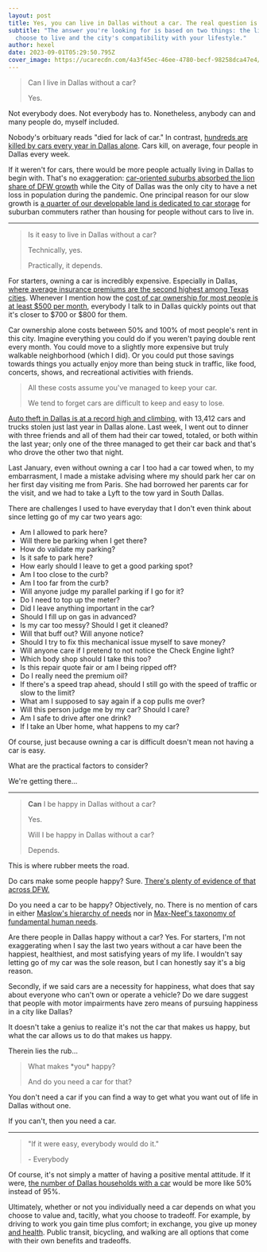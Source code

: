 ```yaml
---
layout: post
title: Yes, you can live in Dallas without a car. The real question is...
subtitle: "The answer you're looking for is based on two things: the life you
  choose to live and the city's compatibility with your lifestyle."
author: hexel
date: 2023-09-01T05:29:50.795Z
cover_image: https://ucarecdn.com/4a3f45ec-46ee-4780-becf-98258dca47e4/
---
```

> Can I live in Dallas without a car?
>
> Yes.

Not everybody does. Not everybody has to. Nonetheless, anybody can and many people do, myself included.

Nobody's orbituary reads "died for lack of car." In contrast, [hundreds are killed by cars every year in Dallas alone](https://www.dmagazine.com/frontburner/2021/11/dallas-has-the-second-worst-traffic-fatality-rate-in-the-country/). Cars kill, on average, four people in Dallas every week.

If it weren't for cars, there would be more people actually living in Dallas to begin with. That's no exaggeration: [car-oriented suburbs absorbed the lion share of DFW growth](https://www.dmagazine.com/frontburner/2023/05/dfw-grew-faster-than-any-region-in-the-u-s-last-year-but-dallas-didnt-make-up-its-losses/) while the City of Dallas was the only city to have a net loss in population during the pandemic. One principal reason for our slow growth is [a quarter of our developable land is dedicated to car storage](https://www.dmagazine.com/frontburner/2023/03/a-quarter-of-downtown-dallas-is-parking-lots-could-that-change/) for suburban commuters rather than housing for people without cars to live in.

- - -

> Is it easy to live in Dallas without a car?
>
> Technically, yes.
>
> Practically, it depends.

For starters, owning a car is incredibly expensive. Especially in Dallas, [where average insurance premiums are the second highest among Texas cities](https://www.compare.com/auto-insurance/by-state/texas/dallas-car-insurance#:~:text=The%20average%20cost%20of%20car,(and%20the%20national%20average).). Whenever I mention how the [cost of car ownership for most people is at least $500 per month](https://www.nerdwallet.com/article/loans/auto-loans/total-cost-owning-car), everybody I talk to in Dallas quickly points out that it's closer to $700 or $800 for them.

Car ownership alone costs between 50% and 100% of most people's rent in this city. Imagine everything you could do if you weren't paying double rent every month. You could move to a slightly more expensive but truly walkable neighborhood (which I did). Or you could put those savings towards things you actually enjoy more than being stuck in traffic, like food, concerts, shows, and recreational activities with friends.

> All these costs assume you've managed to keep your car.
>
> We tend to forget cars are difficult to keep and easy to lose.

[Auto theft in Dallas is at a record high and climbing](https://www.cbsnews.com/texas/news/auto-theft-reports-hitting-new-highs-in-north-texas/), with 13,412 cars and trucks stolen just last year in Dallas alone. Last week, I went out to dinner with three friends and all of them had their car towed, totaled, or both within the last year; only one of the three managed to get their car back and that's who drove the other two that night.

Last January, even without owning a car I too had a car towed when, to my embarrasment, I made a mistake advising where my should park her car on her first day visiting me from Paris. She had borrowed her parents car for the visit, and we had to take a Lyft to the tow yard in South Dallas.

There are challenges I used to have everyday that I don't even think about since letting go of my car two years ago:

* Am I allowed to park here?
* Will there be parking when I get there?
* How do validate my parking?
* Is it safe to park here?
* How early should I leave to get a good parking spot?
* Am I too close to the curb?
* Am I too far from the curb?
* Will anyone judge my parallel parking if I go for it?
* Do I need to top up the meter?
* Did I leave anything important in the car?
* Should I fill up on gas in advanced?
* Is my car too messy? Should I get it cleaned?
* Will that buff out? Will anyone notice?
* Should I try to fix this mechanical issue myself to save money?
* Will anyone care if I pretend to not notice the Check Engine light?
* Which body shop should I take this too?
* Is this repair quote fair or am I being ripped off?
* Do I really need the premium oil?
* If there's a speed trap ahead, should I still go with the speed of traffic or slow to the limit?
* What am I supposed to say again if a cop pulls me over?
* Will this person judge me by my car? Should I care?
* Am I safe to drive after one drink?
* If I take an Uber home, what happens to my car?

Of course, just because owning a car is difficult doesn't mean not having a car is easy.

What are the practical factors to consider?

We're getting there...

- - -

> **Can** I be happy in Dallas without a car?
>
> Yes.
>
> Will I be happy in Dallas without a car?
>
> Depends.

This is where rubber meets the road.

Do cars make some people happy? Sure. [There's plenty of evidence of that across DFW.](https://www.instagram.com/carsandcoffee_dallas/?hl=en)

Do you need a car to be happy? Objectively, no. There is no mention of cars in either [Maslow's hierarchy of needs](https://en.wikipedia.org/wiki/Maslow%27s_hierarchy_of_needs) nor in [Max-Neef's taxonomy of fundamental human needs](https://en.wikipedia.org/wiki/Manfred_Max-Neef%27s_Fundamental_human_needs). 

Are there people in Dallas happy without a car? Yes. For starters, I'm not exaggerating when I say the last two years without a car have been the happiest, healthiest, and most satisfying years of my life. I wouldn't say letting go of my car was the sole reason, but I can honestly say it's a big reason.

Secondly, if we said cars are a necessity for happiness, what does that say about everyone who can't own or operate a vehicle? Do we dare suggest that people with motor impairments have zero means of pursuing happiness in a city like Dallas?

It doesn't take a genius to realize it's not the car that makes us happy, but what the car allows us to do that makes us happy.

Therein lies the rub...

> What makes \*you\* happy?
>
> And do you need a car for that?

You don't need a car if you can find a way to get what you want out of life in Dallas without one.

If you can't, then you need a car.

- - -

> "If it were easy, everybody would do it."
>
> \- Everybody

Of course, it's not simply a matter of having a positive mental attitude. If it were, [the number of Dallas households with a car](https://www.dmagazine.com/publications/d-ceo/2018/september/rethinking-dallas-attraction-to-the-automobile/#:~:text=According%20to%20American%20Community%20Survey,metropolitan%20statistical%20areas%20(MSAs).) would be more like 50% instead of 95%.

Ultimately, whether or not you individually need a car depends on what you choose to value and, tacitly, what you choose to tradeoff. For example, by driving to work you gain time plus comfort; in exchange, you give up money [and health](https://www.nytimes.com/2019/01/21/upshot/stuck-and-stressed-the-health-costs-of-traffic.html). Public transit, bicycling, and walking are all options that come with their own benefits and tradeoffs.